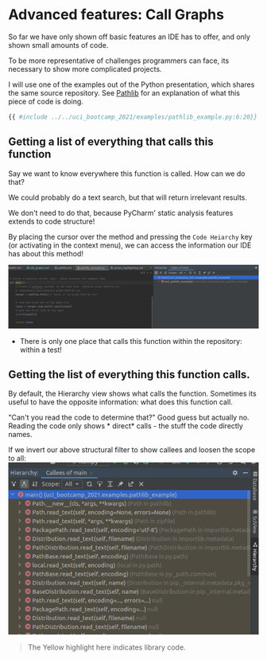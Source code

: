 # Advanced features: Call Graphs

So far we have only shown off basic features an IDE has to offer, and only shown small amounts of code.

To be more representative of challenges programmers can face, its necessary to show more complicated
projects.

I will use one of the examples out of the Python presentation, which shares the same source repository.
See [Pathlib](../python/pathlib.md) for an explanation of what this piece of code is doing.

```python
{{ #include ../../uci_bootcamp_2021/examples/pathlib_example.py:6:20}}
```

## Getting a list of everything that calls this function

Say we want to know everywhere this function is called. How can we do that?

We could probably do a text search, but that will return irrelevant results.

We don't need to do that, because PyCharm' static analysis features extends to code structure!

By placing the cursor over the method and pressing the `Code Heiarchy` key (or activating in the
context menu), we can access the information our IDE has about this method!

![caller_example.png](caller_example.png)
 - There is only one place that calls this function within the repository: within a test!
## Getting the list of everything this function calls.

By default, the Hierarchy view shows what calls the function. Sometimes its useful to have the opposite
information: what does this function call.

"Can't you read the code to determine that?" Good guess but actually no. Reading the code only shows *
direct* calls - the stuff the code directly names.

If we invert our above structural filter to show callees and loosen the scope to all:
![calle_example.png](calle_example.png)
> The Yellow highlight here indicates library code.